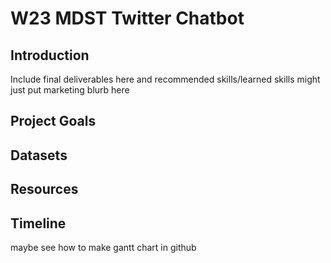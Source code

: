# W23 MDST Twitter Chatbot

## Introduction
Include final deliverables here and recommended skills/learned skills
might just put marketing blurb here

## Project Goals

## Datasets

## Resources

## Timeline
maybe see how to make gantt chart in github
